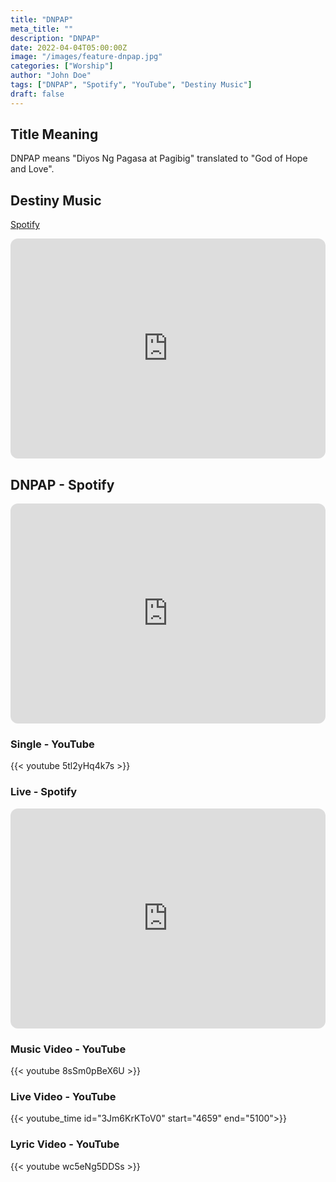 ```yaml
---
title: "DNPAP"
meta_title: ""
description: "DNPAP"
date: 2022-04-04T05:00:00Z
image: "/images/feature-dnpap.jpg"
categories: ["Worship"]
author: "John Doe"
tags: ["DNPAP", "Spotify", "YouTube", "Destiny Music"]
draft: false
---
```

## Title Meaning
DNPAP means "Diyos Ng Pagasa at Pagibig" translated to "God of Hope and Love".

## Destiny Music
[Spotify](https://open.spotify.com/artist/12t16fNXKGzNRO5p81Xvyo)

<iframe style="border-radius:12px" src="https://open.spotify.com/embed/artist/12t16fNXKGzNRO5p81Xvyo?utm_source=generator" width="100%" height="352" frameBorder="0" allowfullscreen="" allow="autoplay; clipboard-write; encrypted-media; fullscreen; picture-in-picture" loading="lazy"></iframe>

## DNPAP - Spotify

<iframe style="border-radius:12px" src="https://open.spotify.com/embed/track/5ikuIeKWiuCKMxvu5gloyl?utm_source=generator" width="100%" height="352" frameBorder="0" allowfullscreen="" allow="autoplay; clipboard-write; encrypted-media; fullscreen; picture-in-picture" loading="lazy"></iframe>

### Single - YouTube

{{< youtube 5tl2yHq4k7s >}}

### Live - Spotify

<iframe style="border-radius:12px" src="https://open.spotify.com/embed/track/3OAGH2cFDbtgiO8yePaWDB?utm_source=generator" width="100%" height="352" frameBorder="0" allowfullscreen="" allow="autoplay; clipboard-write; encrypted-media; fullscreen; picture-in-picture" loading="lazy"></iframe>

### Music Video - YouTube

{{< youtube 8sSm0pBeX6U >}}

### Live Video - YouTube

{{< youtube_time id="3Jm6KrKToV0" start="4659" end="5100">}}

### Lyric Video - YouTube

{{< youtube wc5eNg5DDSs >}}

